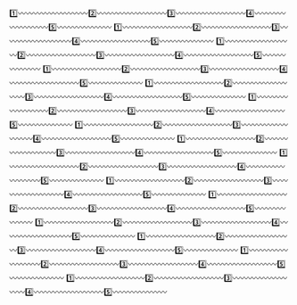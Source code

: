 1️⃣〰️〰️〰️〰️〰️〰️〰️〰️〰️2️⃣〰️〰️〰️〰️〰️〰️〰️〰️〰️3️⃣〰️〰️〰️〰️〰️〰️〰️〰️〰️4️⃣〰️〰️〰️〰️〰️〰️〰️〰️〰️5️⃣〰️〰️〰️〰️〰️〰️〰️
1️⃣〰️〰️〰️〰️〰️〰️〰️〰️〰️2️⃣〰️〰️〰️〰️〰️〰️〰️〰️〰️3️⃣〰️〰️〰️〰️〰️〰️〰️〰️〰️4️⃣〰️〰️〰️〰️〰️〰️〰️〰️〰️5️⃣〰️〰️〰️〰️〰️〰️〰️
1️⃣〰️〰️〰️〰️〰️〰️〰️〰️〰️2️⃣〰️〰️〰️〰️〰️〰️〰️〰️〰️3️⃣〰️〰️〰️〰️〰️〰️〰️〰️〰️4️⃣〰️〰️〰️〰️〰️〰️〰️〰️〰️5️⃣〰️〰️〰️〰️〰️〰️〰️
1️⃣〰️〰️〰️〰️〰️〰️〰️〰️〰️2️⃣〰️〰️〰️〰️〰️〰️〰️〰️〰️3️⃣〰️〰️〰️〰️〰️〰️〰️〰️〰️4️⃣〰️〰️〰️〰️〰️〰️〰️〰️〰️5️⃣〰️〰️〰️〰️〰️〰️〰️
1️⃣〰️〰️〰️〰️〰️〰️〰️〰️〰️2️⃣〰️〰️〰️〰️〰️〰️〰️〰️〰️3️⃣〰️〰️〰️〰️〰️〰️〰️〰️〰️4️⃣〰️〰️〰️〰️〰️〰️〰️〰️〰️5️⃣〰️〰️〰️〰️〰️〰️〰️
1️⃣〰️〰️〰️〰️〰️〰️〰️〰️〰️2️⃣〰️〰️〰️〰️〰️〰️〰️〰️〰️3️⃣〰️〰️〰️〰️〰️〰️〰️〰️〰️4️⃣〰️〰️〰️〰️〰️〰️〰️〰️〰️5️⃣〰️〰️〰️〰️〰️〰️〰️
1️⃣〰️〰️〰️〰️〰️〰️〰️〰️〰️2️⃣〰️〰️〰️〰️〰️〰️〰️〰️〰️3️⃣〰️〰️〰️〰️〰️〰️〰️〰️〰️4️⃣〰️〰️〰️〰️〰️〰️〰️〰️〰️5️⃣〰️〰️〰️〰️〰️〰️〰️
1️⃣〰️〰️〰️〰️〰️〰️〰️〰️〰️2️⃣〰️〰️〰️〰️〰️〰️〰️〰️〰️3️⃣〰️〰️〰️〰️〰️〰️〰️〰️〰️4️⃣〰️〰️〰️〰️〰️〰️〰️〰️〰️5️⃣〰️〰️〰️〰️〰️〰️〰️
1️⃣〰️〰️〰️〰️〰️〰️〰️〰️〰️2️⃣〰️〰️〰️〰️〰️〰️〰️〰️〰️3️⃣〰️〰️〰️〰️〰️〰️〰️〰️〰️4️⃣〰️〰️〰️〰️〰️〰️〰️〰️〰️5️⃣〰️〰️〰️〰️〰️〰️〰️
1️⃣〰️〰️〰️〰️〰️〰️〰️〰️〰️2️⃣〰️〰️〰️〰️〰️〰️〰️〰️〰️3️⃣〰️〰️〰️〰️〰️〰️〰️〰️〰️4️⃣〰️〰️〰️〰️〰️〰️〰️〰️〰️5️⃣〰️〰️〰️〰️〰️〰️〰️
1️⃣〰️〰️〰️〰️〰️〰️〰️〰️〰️2️⃣〰️〰️〰️〰️〰️〰️〰️〰️〰️3️⃣〰️〰️〰️〰️〰️〰️〰️〰️〰️4️⃣〰️〰️〰️〰️〰️〰️〰️〰️〰️5️⃣〰️〰️〰️〰️〰️〰️〰️
1️⃣〰️〰️〰️〰️〰️〰️〰️〰️〰️2️⃣〰️〰️〰️〰️〰️〰️〰️〰️〰️3️⃣〰️〰️〰️〰️〰️〰️〰️〰️〰️4️⃣〰️〰️〰️〰️〰️〰️〰️〰️〰️5️⃣〰️〰️〰️〰️〰️〰️〰️
1️⃣〰️〰️〰️〰️〰️〰️〰️〰️〰️2️⃣〰️〰️〰️〰️〰️〰️〰️〰️〰️3️⃣〰️〰️〰️〰️〰️〰️〰️〰️〰️4️⃣〰️〰️〰️〰️〰️〰️〰️〰️〰️5️⃣〰️〰️〰️〰️〰️〰️〰️
1️⃣〰️〰️〰️〰️〰️〰️〰️〰️〰️2️⃣〰️〰️〰️〰️〰️〰️〰️〰️〰️3️⃣〰️〰️〰️〰️〰️〰️〰️〰️〰️4️⃣〰️〰️〰️〰️〰️〰️〰️〰️〰️5️⃣〰️〰️〰️〰️〰️〰️〰️
1️⃣〰️〰️〰️〰️〰️〰️〰️〰️〰️2️⃣〰️〰️〰️〰️〰️〰️〰️〰️〰️3️⃣〰️〰️〰️〰️〰️〰️〰️〰️〰️4️⃣〰️〰️〰️〰️〰️〰️〰️〰️〰️5️⃣〰️〰️〰️〰️〰️〰️〰️
